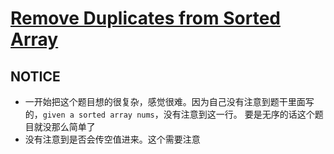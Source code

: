 # [Remove Duplicates from Sorted Array](https://leetcode.com/problems/remove-duplicates-from-sorted-array/)

## NOTICE
 - 一开始把这个题目想的很复杂，感觉很难。因为自己没有注意到题干里面写的，`given a sorted array nums`，没有注意到这一行。
 要是无序的话这个题目就没那么简单了
 - 没有注意到是否会传空值进来。这个需要注意